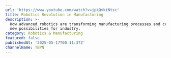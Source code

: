 ```yaml
---
url: 'https://www.youtube.com/watch?v=jpkQvkiNtsc'
title: Robotics Revolution in Manufacturing
description: >-
  How advanced robotics are transforming manufacturing processes and creating
  new possibilities for industry.
category: Robotics & Manufacturing
featured: false
publishedAt: '2025-05-17T00:11:37Z'
channelName: TBPN
---
```


